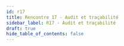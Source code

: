 ```yaml
---
id: r17
title: Rencontre 17 - Audit et traçabilité
sidebar_label: R17 - Audit et traçabilité
draft: true
hide_table_of_contents: false
---
```



